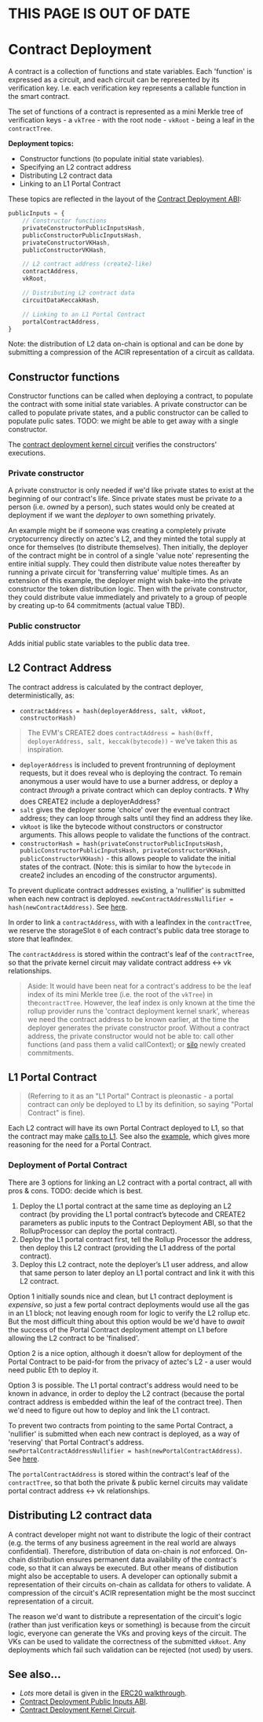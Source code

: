 # THIS PAGE IS OUT OF DATE

# Contract Deployment

A contract is a collection of functions and state variables. Each 'function' is expressed as a circuit, and each circuit can be represented by its verification key. I.e. each verification key represents a callable function in the smart contract.

The set of functions of a contract is represented as a mini Merkle tree of verification keys - a `vkTree` - with the root node - `vkRoot` - being a leaf in the `contractTree`.


**Deployment topics:**
- Constructor functions (to populate initial state variables).
- Specifying an L2 contract address
- Distributing L2 contract data
- Linking to an L1 Portal Contract

These topics are reflected in the layout of the [Contract Deployment ABI](../../architecture/app-circuits/public-input-abis.md#contract-deployment-abi):
```js
publicInputs = {
    // Constructor functions
    privateConstructorPublicInputsHash,
    publicConstructorPublicInputsHash,
    privateConstructorVKHash,
    publicConstructorVKHash,

    // L2 contract address (create2-like)
    contractAddress,
    vkRoot,

    // Distributing L2 contract data
    circuitDataKeccakHash,

    // Linking to an L1 Portal Contract
    portalContractAddress,
}
```

Note: the distribution of L2 data on-chain is optional and can be done by submitting a compression of the ACIR representation of a circuit as calldata.

## Constructor functions

Constructor functions can be called when deploying a contract, to populate the contract with some initial state variables. A private constructor can be called to populate private states, and a public constructor can be called to populate pulic sates. TODO: we might be able to get away with a single constructor.

The [contract deployment kernel circuit](../../architecture/kernel-circuits/contract-deployment-kernel.md) verifies the constructors' executions.

### Private constructor
A private constructor is only needed if we'd like private states to exist at the beginning of our contract's life. Since private states must be private _to_ a person (i.e. _owned_ by a person), such states would only be created at deployment if we want the _deployer_ to own something privately.

An example might be if someone was creating a completely private cryptocurrency directly on aztec's L2, and they minted the total supply at once for themselves (to distribute themselves). Then initially, the deployer of the contract might be in control of a single 'value note' representing the entire initial supply. They could then distribute value notes thereafter by running a private circuit for 'transferring value' multiple times.
As an extension of this example, the deployer might wish bake-into the private constructor the token distribution logic. Then with the private constructor, they could distribute value immediately and privately to a group of people by creating up-to 64 commitments (actual value TBD).

### Public constructor

Adds initial public state variables to the public data tree.



## L2 Contract Address

The contract address is calculated by the contract deployer, deterministically, as:

- `contractAddress = hash(deployerAddress, salt, vkRoot, constructorHash)`

> The EVM's CREATE2 does `contractAddress = hash(0xff, deployerAddress, salt, keccak(bytecode))` - we've taken this as inspiration.

- `deployerAddress` is included to prevent frontrunning of deployment requests, but it does reveal who is deploying the contract. To remain anonymous a user would have to use a burner address, or deploy a contract _through_ a private contract which can deploy contracts. :question: Why does CREATE2 include a deployerAddress?
- `salt` gives the deployer some 'choice' over the eventual contract address; they can loop through salts until they find an address they like.
- `vkRoot` is like the bytecode without constructors or constructor arguments. This allows people to validate the functions of the contract.
- `constructorHash = hash(privateConstructorPublicInputsHash, publicConstructorPublicInputsHash, privateConstructorVKHash, publicConstructorVKHash)` - this allows people to validate the initial states of the contract. (Note: this is similar to how the `bytecode` in create2 includes an encoding of the constructor arguments).

To prevent duplicate contract addresses existing, a 'nullifier' is submitted when each new contract is deployed. `newContractAddressNullifier = hash(newContractAddress)`. See [here](../kernel-circuits/contract-deployment-kernel.md#execution-logic).

In order to link a `contractAddress`, with with a leafIndex in the `contractTree`, we reserve the storageSlot `0` of each contract's public data tree storage to store that leafIndex.

The `contractAddress` is stored within the contract's leaf of the `contractTree`, so that the private kernel circuit may validate contract address <-> vk relationships.

> Aside: It would have been neat for a contract's address to be the leaf index of its mini Merkle tree (i.e. the root of the `vkTree`) in the`contractTree`. However, the leaf index is only known at the time the rollup provider runs the 'contract deployment kernel snark', whereas we need the contract address to be known earlier, at the time the deployer generates the private constructor proof. Without a contract address, the private constructor would not be able to: call other functions (and pass them a valid callContext); or [silo](./states-and-storage.md#preventing-private-state-collisions) newly created commitments.

## L1 Portal Contract

> (Referring to it as an "L1 Portal" Contract is pleonastic - a portal contract can _only_ be deployed to L1 by its definition, so saying "Portal Contract" is fine).

Each L2 contract will have its own Portal Contract deployed to L1, so that the contract may make [calls to L1](./l1-calls.md). See also the [example](../../examples/erc20/deployment.md#motivation), which gives more reasoning for the need for a Portal Contract.

### Deployment of Portal Contract

There are 3 options for linking an L2 contract with a portal contract, all with pros & cons. TODO: decide which is best. 

1. Deploy the L1 portal contract at the same time as deploying an L2 contract (by providing the L1 portal contract’s bytecode and CREATE2 parameters as public inputs to the Contract Deployment ABI, so that the RollupProcessor can deploy the portal contract).
2. Deploy the L1 portal contract first, tell the Rollup Processor the address, then deploy this L2 contract (providing the L1 address of the portal contract).
3. Deploy this L2 contract, note the deployer’s L1 user address, and allow that same person to later deploy an L1 portal contract and link it with this L2 contract.

Option 1 initially sounds nice and clean, but L1 contract deployment is _expensive_, so just a few portal contract deployments would use all the gas in an L1 block; not leaving enough room for logic to verify the L2 rollup etc. But the most difficult thing about this option would be we'd have to _await_ the success of the Portal Contract deployment attempt on L1 before allowing the L2 contract to be 'finalised'.

Option 2 is a nice option, although it doesn't allow for deployment of the Portal Contract to be paid-for from the privacy of aztec's L2 - a user would need public Eth to deploy it. 

Option 3 is possible. The L1 portal contract's address would need to be known in advance, in order to deploy the L2 contract (because the portal contract address is embedded within the leaf of the contract tree). Then we'd need to figure out how to deploy and link the L1 contract.



To prevent two contracts from pointing to the same Portal Contract, a 'nullifier' is submitted when each new contract is deployed, as a way of 'reserving' that Portal Contract's address. `newPortalContractAddressNullifier = hash(newPortalContractAddress)`. See [here](../kernel-circuits/contract-deployment-kernel.md#execution-logic).

The `portalContractAddress` is stored within the contract's leaf of the `contractTree`, so that both the private & public kernel circuits may validate portal contract address <-> vk relationships.




## Distributing L2 contract data

A contract developer might not want to distribute the logic of their contract (e.g. the terms of any business agreement in the real world are always confidential). Therefore, distribution of data on-chain is _not_ enforced. On-chain distribution ensures permanent data availability of the contract's code, so that it can always be executed. But other means of distibution might also be acceptable to users. A developer can optionally submit a representation of their circuits on-chain as calldata for others to validate. A compression of the circuit's ACIR representation might be the most succinct representation of a circuit.

The reason we'd want to distribute a representation of the circuit's logic (rather than just verification keys or something) is because from the circuit logic, everyone can generate the VKs and proving keys of the circuit. The VKs can be used to validate the correctness of the submitted `vkRoot`. Any deployments which fail such validation can be rejected (not used) by users.

## See also...

- _Lots_ more detail is given in the [ERC20 walkthrough](../../examples/erc20/deployment.md).
- [Contract Deployment Public Inputs ABI](../app-circuits/public-input-abis.md#contract-deployment-abi).
- [Contract Deployment Kernel Circuit](../kernel-circuits/contract-deployment-kernel.md).